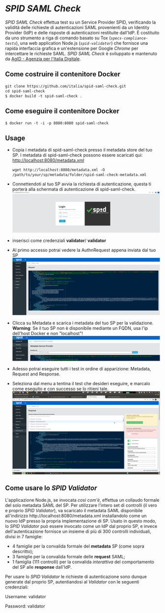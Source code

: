 # *SPID SAML Check*

*SPID SAML Check* effettua test su un Service Provider SPID, verificando la validità delle richieste di autenticazioni SAML provenienti da un Identity Provider (IdP) e delle risposte di autenticazioni restituite dall'IdP. 
È costituito da uno strumento a riga di comando basato su Tox (_`specs-compliance-tests`_), una web application Node.js (_`spid-validator`_) che fornisce una rapida interfaccia grafica e un'estensione per Google *Chrome* per intercettare le richieste SAML.
*SPID SAML Check* è sviluppato e mantenuto da [AgID - Agenzia per l'Italia Digitale](https://www.agid.gov.it).

## Come costruire il contenitore Docker

```
git clone https://github.com/italia/spid-saml-check.git
cd spid-saml-check
$ docker build -t spid-saml-check .
```

## Come eseguire il contenitore Docker

```
$ docker run -t -i -p 8080:8080 spid-saml-check
```

## Usage

- Copia i metadata di spid-saml-check presso il metadata store del tuo SP.
  I metadata di spid-saml-check possono essere scaricati qui: [http://localhost:8080/metadata.xml](http://localhost:8080/metadata.xml)
  ````
  wget http://localhost:8080/metadata.xml -O /path/to/your/sp/metadata/folder/spid-saml-check-metadata.xml
  ````

- Connettendoti al tuo SP avvia la richiesta di autenticazione, questa ti porterà alla schermata di autenticazione
  di spid-saml-check. 
  ![login page](gallery/1.png)

- inserisci come credenziali __validator__/ __validator__
- Al primo accesso potrai vedere la AuthnRequest appena inviata dal tuo SP
  ![authn request](gallery/2.png)

- Clicca su Metadata e scarica i metadata del tuo SP per la validazione.
  **Warning**: Se il tuo SP non è disponibile mediante un FQDN, usa l'ip dell'host Docker e non "localhost"!
  ![metadata](gallery/3.png)

- Adesso potrai eseguire tutti i test in ordine di apparizione: Metadata, Request and Response.
- Seleziona dal menu a tentina il test che desideri eseguire, e marcalo come eseguito e con successo se lo ritieni tale.
  ![Response](gallery/4.png)


## Come usare lo *SPID Validator*

L'applicazione Node.js, se invocata *così com'è*, effettua un collaudo formale del solo metadata SAML del SP.
Per utilizzare l'intero set di controlli (il vero e proprio *SPID Validator*), va scaricato il metadata SAML disponibile all'indirizzo http://localhost:8080/metadata.xml installandolo come un nuovo IdP presso la propria implementazione di SP.
Usato in questo modo, lo *SPID Validator* può essere invocato come un IdP dal proprio SP, e invece dell'autenticazione fornisce un insieme di più di 300 controlli individuali, divisi in 7 famiglie:
 * 4 famiglie per la convalida formale del **metadata** SP (come sopra descritto);
 * 3 famiglie per la convalida formale delle **request** SAML;
 * 1 famiglia (111 controlli) per la convalida *interattiva* del comportamento del SP alle **response** dall'IdP.

Per usare lo *SPID Validator* le richieste di autenticazione sono dunque generate dal proprio SP, autentiandosi al *Validator* con le seguenti credenziali:

   Username: validator

   Password: validator

